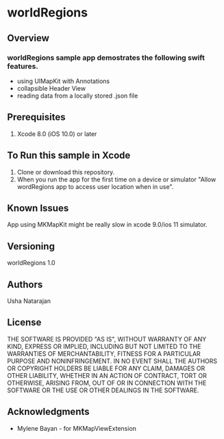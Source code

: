 # worldRegions

## Overview

### worldRegions sample app  demostrates the following swift features.

  * using UIMapKit with Annotations
  * collapsible Header View
  * reading data from a locally stored .json file

## Prerequisites

1. Xcode 8.0 (iOS 10.0) or later

## To Run this sample in Xcode

1. Clone or download this repository.
2. When you run the app for the first time on a device or simulator "Allow wordRegions app to access user location when in use".


## Known Issues 

App using MKMapKit might be really slow in xcode 9.0/ios 11 simulator.

## Versioning

worldRegions 1.0

## Authors

Usha Natarajan

## License

THE SOFTWARE IS PROVIDED "AS IS", WITHOUT WARRANTY OF ANY KIND, EXPRESS OR
IMPLIED, INCLUDING BUT NOT LIMITED TO THE WARRANTIES OF MERCHANTABILITY,
FITNESS FOR A PARTICULAR PURPOSE AND NONINFRINGEMENT. IN NO EVENT SHALL THE
AUTHORS OR COPYRIGHT HOLDERS BE LIABLE FOR ANY CLAIM, DAMAGES OR OTHER
LIABILITY, WHETHER IN AN ACTION OF CONTRACT, TORT OR OTHERWISE, ARISING FROM,
OUT OF OR IN CONNECTION WITH THE SOFTWARE OR THE USE OR OTHER DEALINGS IN THE
SOFTWARE.

## Acknowledgments

* Mylene Bayan - for MKMapViewExtension
